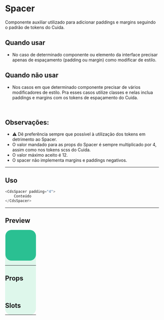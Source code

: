 # Spacer

Componente auxiliar utilizado para adicionar paddings e margins seguindo o padrão de tokens do Cuida.

## Quando usar

- No caso de determinado componente ou elemento da interface precisar apenas de espaçamento (padding ou margin) como modificar de estilo.

## Quando não usar

- Nos casos em que determinado componente precisar de vários modificadores de estilo. Pra esses casos
utilize classes e nelas inclua paddings e margins com os tokens de espaçamento do Cuida.

<br>

## Observações:
- ⚠️ Dê preferência sempre que possível à utilização dos tokens em detrimento ao Spacer.
- O valor mandado para as props do Spacer é sempre multiplicado por 4, assim como nos tokens scss do Cuida.
- O valor máximo aceito é 12.
- O spacer não implementa margins e paddings negativos.

---

## Uso

```js
<CdsSpacer padding="4">
	Conteúdo
</CdsSpacer>
```

---

## Preview

<PreviewContainer>
	<div style="width: fit-content; background-color: #def7eb; border-radius: 20px">
		<div
			style="padding: 0.5px; background-color: #def7eb; border-radius: 20px"
		>
			<CdsSpacer v-bind="args">
				<div style="width: 100px; height: 100px; background-color: #2AC092; border-radius: 20px"/>
			</CdsSpacer>
		</div>
	</div>
</PreviewContainer>

<PlaygroundBuilder
	component="Spacer"
	:args
/>

---

## Props

<APITable
	name="Spacer"
	section="props"
/>
<br>

## Slots

<APITable
	name="Spacer"
	section="slots"
/>

---

<script setup>
import { ref } from 'vue';
import CdsSpacer from '@/components/Spacer.vue';

const args = ref({});
</script>
